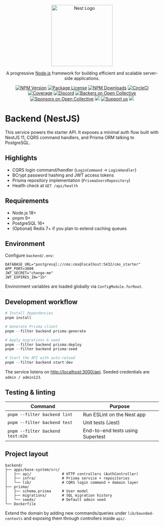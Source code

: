 <p align="center">
  <a href="http://nestjs.com/" target="blank"><img src="https://nestjs.com/img/logo-small.svg" width="200" alt="Nest Logo" /></a>
</p>

[circleci-image]: https://img.shields.io/circleci/build/github/nestjs/nest/master?token=abc123def456
[circleci-url]: https://circleci.com/gh/nestjs/nest

  <p align="center">A progressive <a href="http://nodejs.org" target="_blank">Node.js</a> framework for building efficient and scalable server-side applications.</p>
    <p align="center">
<a href="https://www.npmjs.com/~nestjscore" target="_blank"><img src="https://img.shields.io/npm/v/@nestjs/core.svg" alt="NPM Version" /></a>
<a href="https://www.npmjs.com/~nestjscore" target="_blank"><img src="https://img.shields.io/npm/l/@nestjs/core.svg" alt="Package License" /></a>
<a href="https://www.npmjs.com/~nestjscore" target="_blank"><img src="https://img.shields.io/npm/dm/@nestjs/common.svg" alt="NPM Downloads" /></a>
<a href="https://circleci.com/gh/nestjs/nest" target="_blank"><img src="https://img.shields.io/circleci/build/github/nestjs/nest/master" alt="CircleCI" /></a>
<a href="https://coveralls.io/github/nestjs/nest?branch=master" target="_blank"><img src="https://coveralls.io/repos/github/nestjs/nest/badge.svg?branch=master#9" alt="Coverage" /></a>
<a href="https://discord.gg/G7Qnnhy" target="_blank"><img src="https://img.shields.io/badge/discord-online-brightgreen.svg" alt="Discord"/></a>
<a href="https://opencollective.com/nest#backer" target="_blank"><img src="https://opencollective.com/nest/backers/badge.svg" alt="Backers on Open Collective" /></a>
<a href="https://opencollective.com/nest#sponsor" target="_blank"><img src="https://opencollective.com/nest/sponsors/badge.svg" alt="Sponsors on Open Collective" /></a>
  <a href="https://paypal.me/kamilmysliwiec" target="_blank"><img src="https://img.shields.io/badge/Donate-PayPal-ff3f59.svg"/></a>
    <a href="https://opencollective.com/nest#sponsor"  target="_blank"><img src="https://img.shields.io/badge/Support%20us-Open%20Collective-41B883.svg" alt="Support us"></a>
  <a href="https://twitter.com/nestframework" target="_blank"><img src="https://img.shields.io/twitter/follow/nestframework.svg?style=social&label=Follow"></a>
</p>
  <!--[![Backers on Open Collective](https://opencollective.com/nest/backers/badge.svg)](https://opencollective.com/nest#backer)
  [![Sponsors on Open Collective](https://opencollective.com/nest/sponsors/badge.svg)](https://opencollective.com/nest#sponsor)-->

# Backend (NestJS)

This service powers the starter API. It exposes a minimal auth flow built with NestJS 11, CQRS command handlers, and Prisma ORM talking to PostgreSQL.

## Highlights

- CQRS login command/handler (`LoginCommand` → `LoginHandler`)
- BCrypt password hashing and JWT access tokens
- Prisma repository implementation (`PrismaUsersRepository`)
- Health check at `GET /api/health`

## Requirements

- Node.js 18+
- pnpm 9+
- PostgreSQL 16+
- (Optional) Redis 7+ if you plan to extend caching queues

## Environment

Configure `backend/.env`:

```env
DATABASE_URL="postgresql://cms:cms@localhost:5432/cms_starter"
APP_PORT=3000
JWT_SECRET="change-me"
JWT_EXPIRES_IN="1h"
```

Environment variables are loaded globally via `ConfigModule.forRoot`.

## Development workflow

```powershell
# Install dependencies
pnpm install

# Generate Prisma client
pnpm --filter backend prisma:generate

# Apply migrations & seed
pnpm --filter backend prisma:deploy
pnpm --filter backend prisma:seed

# Start the API with auto-reload
pnpm --filter backend start:dev
```

The service listens on <http://localhost:3000/api>. Seeded credentials are `admin / admin123`.

## Testing & linting

| Command                          | Purpose                          |
| -------------------------------- | -------------------------------- |
| `pnpm --filter backend lint`     | Run ESLint on the Nest app       |
| `pnpm --filter backend test`     | Unit tests (Jest)                |
| `pnpm --filter backend test:e2e` | End-to-end tests using Supertest |

## Project layout

```
backend/
├── apps/base-system/src/
│   ├── api/              # HTTP controllers (AuthController)
│   ├── infra/            # Prisma service + repositories
│   └── lib/              # CQRS login command + domain layer
├── prisma/
│   ├── schema.prisma     # User model
│   ├── migrations/       # SQL migration history
│   └── seeds/            # Default admin seed
└── Dockerfile
```

Extend the domain by adding new commands/queries under `lib/bounded-contexts` and exposing them through controllers inside `api/`.
